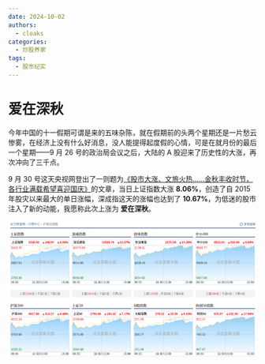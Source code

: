 ```yaml
---
date: 2024-10-02
authors:
  - cloaks
categories:
  - 炒股养家
tags:
  - 股市纪实
---
```


# 爱在深秋

今年中国的十一假期可谓是来的五味杂陈，就在假期前的头两个星期还是一片愁云惨雾，在经济上没有什么好消息，没人能提得起度假的心情，可是在就月份的最后一个星期——9 月 26 号的政治局会议之后，大陆的 A 股迎来了历史性的大涨，再次冲向了三千点。

9 月 30 号这天央视网登出了一则题为[《股市大涨、文旅火热……金秋丰收时节，各行业满载希望喜迎国庆》](https://news.cctv.com/2024/09/30/ARTI4mhujEYOd0A3fsYmGPUL240930.shtml)的文章，当日上证指数大涨 **8.06%**，创造了自 2015 年股灾以来最大的单日涨幅，深成指这天的涨幅也达到了 **10.67%**，为低迷的股市注入了新的动能，我愿称此次上涨为 **爱在深秋**。

![沪深京指数](image.png)

<!-- more -->
